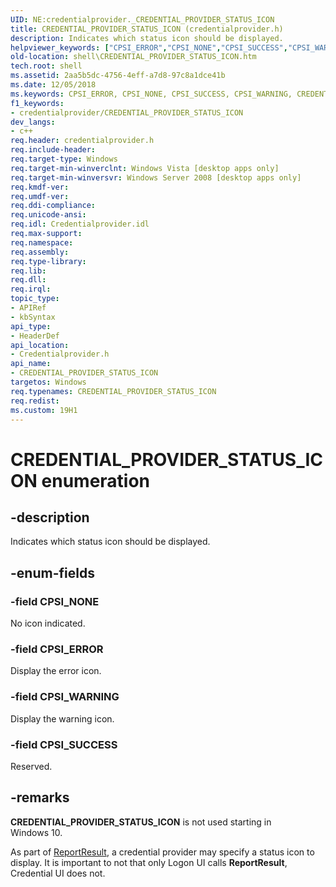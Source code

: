 ```yaml
---
UID: NE:credentialprovider._CREDENTIAL_PROVIDER_STATUS_ICON
title: CREDENTIAL_PROVIDER_STATUS_ICON (credentialprovider.h)
description: Indicates which status icon should be displayed.helpviewer_keywords: ["CPSI_ERROR","CPSI_NONE","CPSI_SUCCESS","CPSI_WARNING","CREDENTIAL_PROVIDER_STATUS_ICON","CREDENTIAL_PROVIDER_STATUS_ICON enumeration [Windows Shell]","_shell_CREDENTIAL_PROVIDER_STATUS_ICON","credentialprovider/CPSI_ERROR","credentialprovider/CPSI_NONE","credentialprovider/CPSI_SUCCESS","credentialprovider/CPSI_WARNING","credentialprovider/CREDENTIAL_PROVIDER_STATUS_ICON","shell.CREDENTIAL_PROVIDER_STATUS_ICON"]
old-location: shell\CREDENTIAL_PROVIDER_STATUS_ICON.htm
tech.root: shell
ms.assetid: 2aa5b5dc-4756-4eff-a7d8-97c8a1dce41b
ms.date: 12/05/2018
ms.keywords: CPSI_ERROR, CPSI_NONE, CPSI_SUCCESS, CPSI_WARNING, CREDENTIAL_PROVIDER_STATUS_ICON, CREDENTIAL_PROVIDER_STATUS_ICON enumeration [Windows Shell], _shell_CREDENTIAL_PROVIDER_STATUS_ICON, credentialprovider/CPSI_ERROR, credentialprovider/CPSI_NONE, credentialprovider/CPSI_SUCCESS, credentialprovider/CPSI_WARNING, credentialprovider/CREDENTIAL_PROVIDER_STATUS_ICON, shell.CREDENTIAL_PROVIDER_STATUS_ICON
f1_keywords:
- credentialprovider/CREDENTIAL_PROVIDER_STATUS_ICON
dev_langs:
- c++
req.header: credentialprovider.h
req.include-header: 
req.target-type: Windows
req.target-min-winverclnt: Windows Vista [desktop apps only]
req.target-min-winversvr: Windows Server 2008 [desktop apps only]
req.kmdf-ver: 
req.umdf-ver: 
req.ddi-compliance: 
req.unicode-ansi: 
req.idl: Credentialprovider.idl
req.max-support: 
req.namespace: 
req.assembly: 
req.type-library: 
req.lib: 
req.dll: 
req.irql: 
topic_type:
- APIRef
- kbSyntax
api_type:
- HeaderDef
api_location:
- Credentialprovider.h
api_name:
- CREDENTIAL_PROVIDER_STATUS_ICON
targetos: Windows
req.typenames: CREDENTIAL_PROVIDER_STATUS_ICON
req.redist: 
ms.custom: 19H1
---
```


# CREDENTIAL_PROVIDER_STATUS_ICON enumeration


## -description


Indicates which status icon should be displayed.


## -enum-fields




### -field CPSI_NONE

No icon indicated.


### -field CPSI_ERROR

Display the error icon.


### -field CPSI_WARNING

Display the warning icon.


### -field CPSI_SUCCESS

Reserved.


## -remarks



<b>CREDENTIAL_PROVIDER_STATUS_ICON</b> is not used starting in Windows 10.

As part of <a href="https://docs.microsoft.com/windows/desktop/api/credentialprovider/nf-credentialprovider-icredentialprovidercredential-reportresult">ReportResult</a>, a credential provider may specify a status icon to display. It is important to not that only Logon UI calls <b>ReportResult</b>, Credential UI does not.




